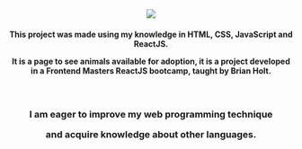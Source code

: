 <h2 align="center">
   <img src="https://readme-typing-svg.herokuapp.com?font=Fira+Code&weight=600&size=32&duration=4999&pause=1000&color=F7CD82&background=FFFFFF00&width=500&lines=Adopt+a+pet+on+Adopt+me!)](https://git.io/typing-svg" />
</h2>

<h4 align="center">

This project was made using my knowledge in HTML, CSS, JavaScript and ReactJS.

It is a page to see animals available for adoption, it is a project developed in a Frontend Masters ReactJS bootcamp, taught by Brian Holt.

</h4>

<br />

<h3 align="center">

I am eager to improve my web programming technique

and acquire knowledge about other languages.

</h3>
